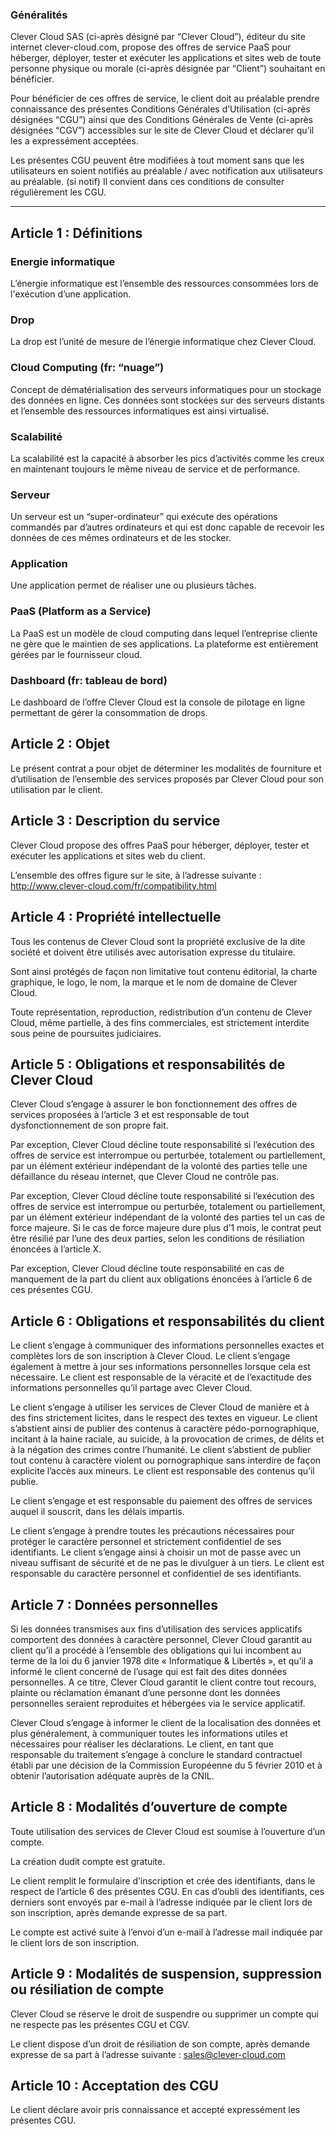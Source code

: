 ### Généralités

Clever Cloud SAS (ci-après désigné par “Clever Cloud”), éditeur du site internet clever-cloud.com, propose des offres de service PaaS pour héberger, déployer, tester et exécuter les applications et sites web de toute personne physique ou morale (ci-après désignée par “Client”) souhaitant en bénéficier.

Pour bénéficier de ces offres de service, le client doit au préalable prendre connaissance des présentes Conditions Générales d’Utilisation (ci-après désignées “CGU”) ainsi que des Conditions Générales de Vente (ci-après désignées “CGV”) accessibles sur le site de Clever Cloud et déclarer qu’il les a expressément acceptées.

Les présentes CGU peuvent être modifiées à tout moment sans que les utilisateurs en soient notifiés au préalable / avec notification aux utilisateurs au préalable. (si notif) Il convient dans ces conditions de consulter régulièrement les CGU.

---

## Article 1 : Définitions

### Energie informatique
L’énergie informatique est l’ensemble des ressources consommées lors de l'exécution d’une application.

### Drop
La drop est l’unité de mesure de l’énergie informatique chez Clever Cloud.

### Cloud Computing (fr: “nuage”)
Concept de dématérialisation des serveurs informatiques pour un stockage des données en ligne. Ces données sont stockées sur des serveurs distants et l’ensemble des ressources informatiques est ainsi virtualisé.

### Scalabilité
La scalabilité est la capacité à absorber les pics d’activités comme les creux en maintenant toujours le même niveau de service et de performance.

### Serveur
Un serveur est un “super-ordinateur” qui exécute des opérations commandés par d’autres ordinateurs et qui est donc capable de recevoir les données de ces mêmes ordinateurs et de les stocker.

### Application
Une application permet de réaliser une ou plusieurs tâches.

### PaaS (Platform as a Service)
La PaaS est un modèle de cloud computing dans lequel l’entreprise cliente ne gère que le maintien de ses applications. La plateforme est entièrement gérées par le fournisseur cloud.

### Dashboard (fr: tableau de bord)
Le dashboard de l’offre Clever Cloud est la console de pilotage en ligne permettant de gérer la consommation de drops.

## Article 2 : Objet

Le présent contrat a pour objet de déterminer les modalités de fourniture et d’utilisation de l’ensemble des services proposés par Clever Cloud pour son utilisation par le client.

## Article 3 : Description du service

Clever Cloud propose des offres PaaS pour héberger, déployer, tester et exécuter les applications et sites web du client.

L’ensemble des offres figure sur le site, à l’adresse suivante : <a href="/fr/compatibility.html">http://www.clever-cloud.com/fr/compatibility.html</a>

## Article 4 : Propriété intellectuelle

Tous les contenus de Clever Cloud sont la propriété exclusive de la dite société et doivent être utilisés avec autorisation expresse du titulaire.

Sont ainsi protégés de façon non limitative tout contenu éditorial, la charte graphique, le logo, le nom, la marque et le nom de domaine de Clever Cloud.

Toute représentation, reproduction, redistribution d’un contenu de Clever Cloud, même partielle, à des fins commerciales, est strictement interdite sous peine de poursuites judiciaires.

## Article 5 : Obligations et responsabilités de Clever Cloud

Clever Cloud s’engage à assurer le bon fonctionnement des offres de services proposées à l’article 3 et est responsable de tout dysfonctionnement de son propre fait.

Par exception, Clever Cloud décline toute responsabilité si l’exécution des offres de service est interrompue ou perturbée, totalement ou partiellement, par un élément extérieur indépendant de la volonté des parties telle une défaillance du réseau internet, que Clever Cloud ne contrôle pas.

Par exception, Clever Cloud décline toute responsabilité si l’exécution des offres de service est interrompue ou perturbée, totalement ou partiellement, par un élément extérieur indépendant de la volonté des parties tel un cas de force majeure. Si le cas de force majeure dure plus d’1 mois, le contrat peut être résilié par l’une des deux parties, selon les conditions de résiliation énoncées à l’article X.

Par exception, Clever Cloud décline toute responsabilité en cas de manquement de la part du client aux obligations énoncées à l’article 6 de ces présentes CGU.

## Article 6 : Obligations et responsabilités du client

Le client s’engage à communiquer des informations personnelles exactes et complètes lors de son inscription à Clever Cloud. Le client s’engage également à mettre à jour ses informations personnelles lorsque cela est nécessaire.
Le client est responsable de la véracité et de l’exactitude des informations personnelles qu’il partage avec Clever Cloud.

Le client s’engage à utiliser les services de Clever Cloud de manière et à des fins strictement licites, dans le respect des textes en vigueur. Le client s’abstient ainsi de publier des contenus à caractère pédo-pornographique, incitant à la haine raciale, au suicide, à la provocation de crimes, de délits et à la négation des crimes contre l’humanité. Le client s’abstient de publier tout contenu à caractère violent ou pornographique sans interdire de façon explicite l’accès aux mineurs.
Le client est responsable des contenus qu’il publie.

Le client s’engage et est responsable du paiement des offres de services auquel il souscrit, dans les délais impartis.

Le client s’engage à prendre toutes les précautions nécessaires pour protéger le caractère personnel et strictement confidentiel de ses identifiants. Le client s’engage ainsi à choisir un mot de passe avec un niveau suffisant de sécurité et de ne pas le divulguer à un tiers.
Le client est responsable du caractère personnel et confidentiel de ses identifiants.

## Article 7 : Données personnelles
Si les données transmises aux fins d’utilisation des services applicatifs comportent des données à caractère personnel, Clever Cloud garantit au client qu’il a procédé à l’ensemble des obligations qui lui incombent au terme de la loi du 6 janvier 1978 dite « Informatique & Libertés », et qu’il a informé le client concerné de l’usage qui est fait des dites données personnelles. A ce titre, Clever Cloud garantit le client contre tout recours, plainte ou réclamation émanant d’une personne dont les données personnelles seraient reproduites et hébergées via le service applicatif.

Clever Cloud s’engage à informer le client de la localisation des données et plus généralement, à communiquer toutes les informations utiles et nécessaires pour réaliser les déclarations. Le client, en tant que responsable du traitement s’engage à conclure le standard contractuel établi par une décision de la Commission Européenne du 5 février 2010 et à obtenir l’autorisation adéquate auprès de la CNIL.


## Article 8 : Modalités d’ouverture de compte

Toute utilisation des services de Clever Cloud est soumise à l’ouverture d’un compte.

La création dudit compte est gratuite.

Le client remplit le formulaire d’inscription et crée des identifiants, dans le respect de l’article 6 des présentes CGU. En cas d’oubli des identifiants, ces derniers sont envoyés par e-mail à l’adresse indiquée par le client lors de son inscription, après demande expresse de sa part.

Le compte est activé suite à l’envoi d’un e-mail à l’adresse mail indiquée par le client lors de son inscription.

## Article 9 : Modalités de suspension, suppression ou résiliation de compte

Clever Cloud se réserve le droit de suspendre ou supprimer un compte qui ne respecte pas les présentes CGU et CGV.

Le client dispose d’un droit de résiliation de son compte, après demande expresse de sa part à l’adresse suivante : <a href="mailto:sales@clever-cloud.com">sales@clever-cloud.com</a>

## Article 10 : Acceptation des CGU

Le client déclare avoir pris connaissance et accepté expressément les présentes CGU.
